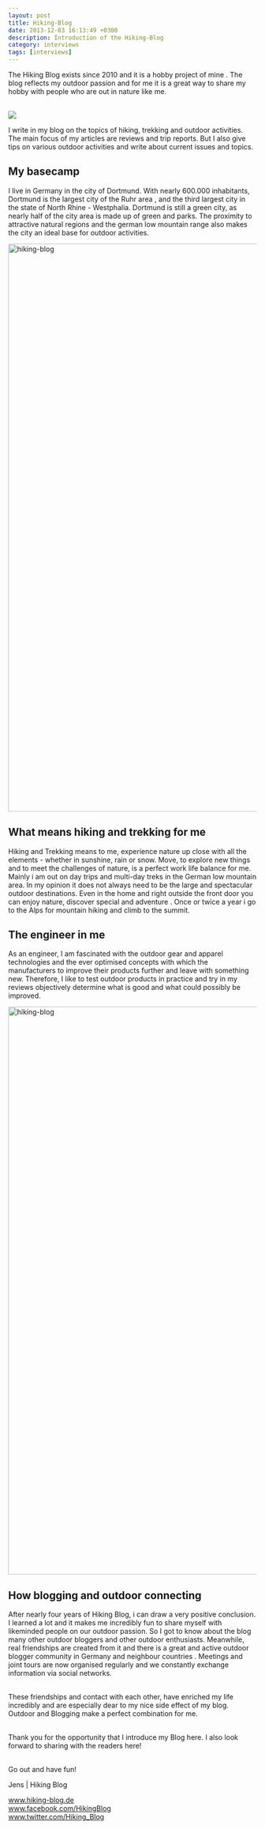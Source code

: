 ```yaml
---
layout: post
title: Hiking-Blog
date: 2013-12-03 16:13:49 +0300
description: Introduction of the Hiking-Blog
category: interviews
tags: [interviews]
---
```

The Hiking Blog exists since 2010 and it is a hobby project of mine . The blog reflects my outdoor passion and for me it is a great way to share my hobby with people who are out in nature like me.<br><br>

<img src="http://www.hiking-blog.de/wp-content/uploads/2013/11/logo1.gif">
<!--more--><br>

I write in my blog on the topics of hiking, trekking and outdoor activities. The main focus of my articles are reviews and trip reports. But I also give tips on various outdoor activities and write about current issues and topics.

<h2>My basecamp</h2>

I live in Germany in the city of Dortmund. With nearly 600.000 inhabitants, Dortmund is the largest city of the Ruhr area , and the third largest city in the state of North Rhine - Westphalia. Dortmund is still a green city, as nearly half of the city area is made up of green and parks. The proximity to attractive natural regions and the german low mountain range also makes the city an ideal base for outdoor activities.

<a href="http://www.flickr.com/photos/90204224@N07/11195236495"><img src="http://farm3.staticflickr.com/2864/11195236495_d30aba2b65_c.jpg" width="1150" alt="hiking-blog"></a>

<h2>What means hiking and trekking for me</h2>

Hiking and Trekking means to me, experience nature up close with all the elements - whether in sunshine, rain or snow. Move, to explore new things and to meet the challenges of nature, is a perfect work life balance for me. Mainly i am out on day trips and multi-day treks in the German low mountain area. In my opinion it does not always need to be the large and spectacular outdoor destinations. Even in the home and right outside the front door you can enjoy nature, discover special and adventure . Once or twice a year i go to the Alps for mountain hiking and climb to the summit.

<h2>The engineer in me</h2>

As an engineer, I am fascinated with the outdoor gear and apparel technologies and the ever optimised concepts with which the manufacturers to improve their products further and leave with something new. Therefore, I like to test outdoor products in practice and try in my reviews objectively determine what is good and what could possibly be improved.

<a href="http://www.flickr.com/photos/90204224@N07/11195265504"><img src="http://farm6.staticflickr.com/5543/11195265504_2473a09433_c.jpg" width="1150" alt="hiking-blog"></a>

<h2>How blogging and outdoor connecting</h2>

After nearly four years of Hiking Blog, i can draw a very positive conclusion. I learned a lot and it makes me incredibly fun to share myself with likeminded people on our outdoor passion. So I got to know about the blog many other outdoor bloggers and other outdoor enthusiasts. Meanwhile, real friendships are created from it and there is a great and active outdoor blogger community in Germany and neighbour countries . Meetings and joint tours are now organised regularly and we constantly exchange information via social networks.<br><br>

These friendships and contact with each other, have enriched my life incredibly and are especially dear to my nice side effect of my blog. Outdoor and Blogging make a perfect combination for me.<br><br>

Thank you for the opportunity that I introduce my Blog here. I also look forward to sharing with the readers here!<br><br>

Go out and have fun!

Jens | Hiking Blog

<a href="http://www.hiking-blog.de" target="_blank">www.hiking-blog.de</a><br>
<a href="https://www.facebook.com/HikingBlog" target="_blank">www.facebook.com/HikingBlog</a><br>
<a href="https://twitter.com/Hiking_Blog" target="_blank">www.twitter.com/Hiking_Blog</a>
